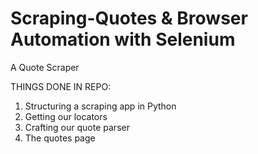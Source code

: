 # Scraping-Quotes & Browser Automation with Selenium
A Quote Scraper

THINGS DONE IN REPO:
1) Structuring a scraping app in Python
2) Getting our locators
3) Crafting our quote parser
4) The quotes page

